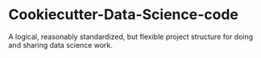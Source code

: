 # Cookiecutter-Data-Science-code
A logical, reasonably standardized, but flexible project structure for doing and sharing data science work.
